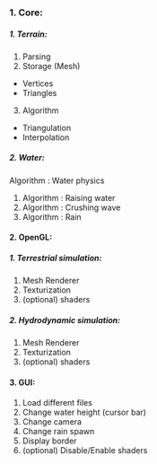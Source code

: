 
### 1. Core:
##### 1. Terrain:
1. Parsing
2. Storage (Mesh)
- Vertices
- Triangles
3. Algorithm
- Triangulation
- Interpolation
##### 2. Water:
Algorithm : Water physics
1. Algorithm : Raising water
2. Algorithm : Crushing wave
3. Algorithm : Rain

#### 2. OpenGL:
##### 1. Terrestrial simulation:
1. Mesh Renderer
2. Texturization
3. (optional) shaders
##### 2. Hydrodynamic simulation:
1. Mesh Renderer
2. Texturization
3. (optional) shaders

#### 3. GUI:
1. Load different files
2. Change water height (cursor bar)
3. Change camera
4. Change rain spawn
5. Display border
6. (optional) Disable/Enable shaders